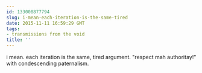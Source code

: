 ```yaml
---
id: 133008877794
slug: i-mean-each-iteration-is-the-same-tired
date: 2015-11-11 16:59:29 GMT
tags:
- transmissions from the void
title: ''
---
```

i mean. each iteration is the same, tired argument. "respect mah authoritay!" with condescending paternalism.